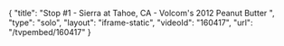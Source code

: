 {
    "title": "Stop #1 - Sierra at Tahoe, CA - Volcom's 2012 Peanut Butter ",
    "type": "solo",
    "layout": "iframe-static",
    "videoId": "160417",
    "url": "\/tvpembed\/160417"
}